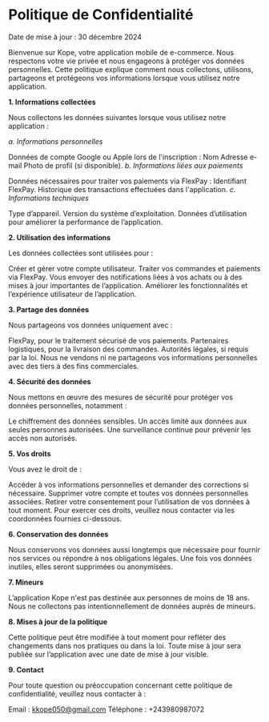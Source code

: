 # Politique de Confidentialité

Date de mise à jour : 30 décembre 2024

Bienvenue sur Kope, votre application mobile de e-commerce. Nous respectons votre vie privée et nous engageons à protéger vos données personnelles. Cette politique explique comment nous collectons, utilisons, partageons et protégeons vos informations lorsque vous utilisez notre application.

**1. Informations collectées**

Nous collectons les données suivantes lorsque vous utilisez notre application :

*a. Informations personnelles*

Données de compte Google ou Apple lors de l'inscription :
Nom
Adresse e-mail
Photo de profil (si disponible).
*b. Informations liées aux paiements*

Données nécessaires pour traiter vos paiements via FlexPay :
Identifiant FlexPay.
Historique des transactions effectuées dans l'application.
*c. Informations techniques*

Type d’appareil.
Version du système d’exploitation.
Données d’utilisation pour améliorer la performance de l’application.

**2. Utilisation des informations**

Les données collectées sont utilisées pour :

Créer et gérer votre compte utilisateur.
Traiter vos commandes et paiements via FlexPay.
Vous envoyer des notifications liées à vos achats ou à des mises à jour importantes de l’application.
Améliorer les fonctionnalités et l’expérience utilisateur de l’application.

**3. Partage des données**

Nous partageons vos données uniquement avec :

FlexPay, pour le traitement sécurisé de vos paiements.
Partenaires logistiques, pour la livraison des commandes.
Autorités légales, si requis par la loi.
Nous ne vendons ni ne partageons vos informations personnelles avec des tiers à des fins commerciales.

**4. Sécurité des données**

Nous mettons en œuvre des mesures de sécurité pour protéger vos données personnelles, notamment :

Le chiffrement des données sensibles.
Un accès limité aux données aux seules personnes autorisées.
Une surveillance continue pour prévenir les accès non autorisés.

**5. Vos droits**

Vous avez le droit de :

Accéder à vos informations personnelles et demander des corrections si nécessaire.
Supprimer votre compte et toutes vos données personnelles associées.
Retirer votre consentement pour l’utilisation de vos données à tout moment.
Pour exercer ces droits, veuillez nous contacter via les coordonnées fournies ci-dessous.

**6. Conservation des données**

Nous conservons vos données aussi longtemps que nécessaire pour fournir nos services ou répondre à nos obligations légales. Une fois vos données inutiles, elles seront supprimées ou anonymisées.

**7. Mineurs**

L’application Kope n'est pas destinée aux personnes de moins de 18 ans. Nous ne collectons pas intentionnellement de données auprès de mineurs.

**8. Mises à jour de la politique**

Cette politique peut être modifiée à tout moment pour refléter des changements dans nos pratiques ou dans la loi. Toute mise à jour sera publiée sur l’application avec une date de mise à jour visible.

**9. Contact**

Pour toute question ou préoccupation concernant cette politique de confidentialité, veuillez nous contacter à :

Email : kkope050@gmail.com
Téléphone : +243980987072
